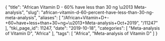 {
    "title": "African Vitamin D - 60% have less than 30 ng \u2013 Meta-analysis",
    "slug": "african-vitamin-d-60-percent-have-less-than-30-ng-meta-analysis",
    "aliases": [
        "/African+Vitamin+D+-+60+have+less+than+30+ng+\u2013+Meta-analysis+Oct+2019",
        "/11247"
    ],
    "tiki_page_id": 11247,
    "date": "2019-10-18",
    "categories": [
        "Meta-analysis of Vitamin D",
        "Africa"
    ],
    "tags": [
        "Africa",
        "Meta-analysis of Vitamin D"
    ]
}